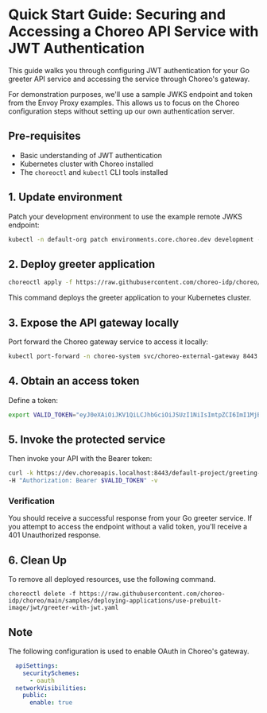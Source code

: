 # Quick Start Guide: Securing and Accessing a Choreo API Service with JWT Authentication

This guide walks you through configuring JWT authentication for your Go greeter API service and accessing the service through Choreo's gateway.

For demonstration purposes, we'll use a sample JWKS endpoint and token from the Envoy Proxy examples. This allows us to focus on the Choreo configuration steps without setting up our own authentication server.

## Pre-requisites

- Basic understanding of JWT authentication
- Kubernetes cluster with Choreo installed
- The `choreoctl` and `kubectl` CLI tools installed

## 1. Update environment

Patch your development environment to use the example remote JWKS endpoint:

```bash
kubectl -n default-org patch environments.core.choreo.dev development --type=merge -p '{"spec":{"gateway":{"security":{"remoteJwks":{"uri":"https://raw.githubusercontent.com/envoyproxy/gateway/refs/heads/main/examples/kubernetes/jwt/jwks.json"}}}}}'
```

## 2. Deploy greeter application

```bash
choreoctl apply -f https://raw.githubusercontent.com/choreo-idp/choreo/main/samples/deploying-applications/use-prebuilt-image/jwt/greeter-with-jwt.yaml
```

This command deploys the greeter application to your Kubernetes cluster.

## 3. Expose the API gateway locally

Port forward the Choreo gateway service to access it locally:

```bash
kubectl port-forward -n choreo-system svc/choreo-external-gateway 8443:443 &
```

## 4. Obtain an access token

Define a token:

```bash
export VALID_TOKEN="eyJ0eXAiOiJKV1QiLCJhbGciOiJSUzI1NiIsImtpZCI6ImI1MjBiM2MyYzRiZDc1YTEwZTljZWJjOTU3NjkzM2RjIn0.eyJpc3MiOiJodHRwczovL2Zvby5iYXIuY29tIiwic3ViIjoiMTIzNDU2Nzg5MCIsInVzZXIiOnsibmFtZSI6IkpvaG4gRG9lIiwiZW1haWwiOiJqb2huLmRvZUBleGFtcGxlLmNvbSIsInJvbGVzIjpbImFkbWluIiwiZWRpdG9yIl19LCJwcmVtaXVtX3VzZXIiOnRydWUsImlhdCI6MTUxNjIzOTAyMiwic2NvcGUiOiJyZWFkIGFkZCBkZWxldGUgbW9kaWZ5In0.P36iAlmiRCC79OiB3vstF5Q_9OqUYAMGF3a3H492GlojbV6DcuOz8YIEYGsRSWc-BNJaBKlyvUKsKsGVPtYbbF8ajwZTs64wyO-zhd2R8riPkg_HsW7iwGswV12f5iVRpfQ4AG2owmdOToIaoch0aym89He1ZzEjcShr9olgqlAbbmhnk-namd1rP-xpzPnWhhIVI3mCz5hYYgDTMcM7qbokM5FzFttTRXAn5_Luor23U1062Ct_K53QArwxBvwJ-QYiqcBycHf-hh6sMx_941cUswrZucCpa-EwA3piATf9PKAyeeWHfHV9X-y8ipGOFg3mYMMVBuUZ1lBkJCik9f9kboRY6QzpOISARQj9PKMXfxZdIPNuGmA7msSNAXQgqkvbx04jMwb9U7eCEdGZztH4C8LhlRjgj0ZdD7eNbRjeH2F6zrWyMUpGWaWyq6rMuP98W2DWM5ZflK6qvT1c7FuFsWPvWLkgxQwTWQKrHdKwdbsu32Sj8VtUBJ0-ddEb"
```

## 5. Invoke the protected service

Then invoke your API with the Bearer token:

```bash
curl -k https://dev.choreoapis.localhost:8443/default-project/greeting-service-image/greeter/greet \
-H "Authorization: Bearer $VALID_TOKEN" -v
```

### Verification

You should receive a successful response from your Go greeter service. If you attempt to access the endpoint without a valid token, you'll receive a 401 Unauthorized response.

## 6. Clean Up

To remove all deployed resources, use the following command.

```shell
choreoctl delete -f https://raw.githubusercontent.com/choreo-idp/choreo/main/samples/deploying-applications/use-prebuilt-image/jwt/greeter-with-jwt.yaml
```

## Note

The following configuration is used to enable OAuth in Choreo's gateway.

```yaml
  apiSettings:
    securitySchemes:
      - oauth
  networkVisibilities:
    public:
      enable: true
```
